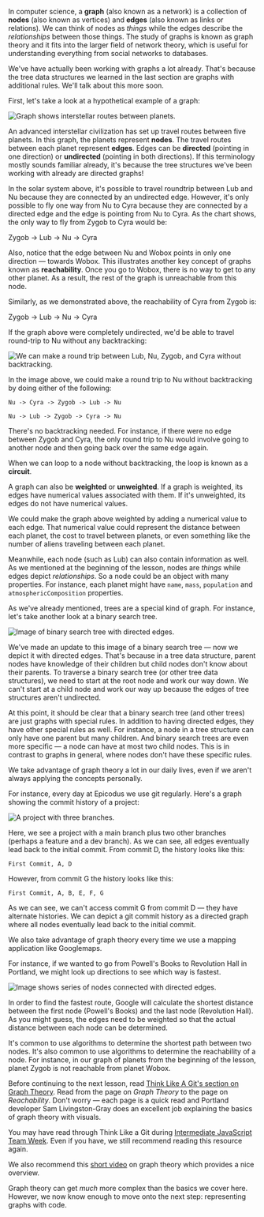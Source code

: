 In computer science, a **graph** (also known as a network) is a collection of **nodes** (also known as vertices) and **edges** (also known as links or relations). We can think of nodes as _things_ while the edges describe the _relationships_ between those things. The study of graphs is known as graph theory and it fits into the larger field of network theory, which is useful for understanding everything from social networks to databases.

We've have actually been working with graphs a lot already. That's because the tree data structures we learned in the last section are graphs with additional rules. We'll talk about this more soon.

First, let's take a look at a hypothetical example of a graph:

![Graph shows interstellar routes between planets.](https://learnhowtoprogram.s3.us-west-2.amazonaws.com/computer-science-curriculum-2020/graph_theory_planets.png)

An advanced interstellar civilization has set up travel routes between five planets. In this graph, the planets represent **nodes**. The travel routes between each planet represent **edges**. Edges can be **directed** (pointing in one direction) or **undirected** (pointing in both directions). If this terminology mostly sounds familiar already, it's because the tree structures we've been working with already are directed graphs!

In the solar system above, it's possible to travel roundtrip between Lub and Nu because they are connected by an undirected edge. However, it's only possible to fly one way from Nu to Cyra because they are connected by a directed edge and the edge is pointing from Nu to Cyra. As the chart shows, the only way to fly from Zygob to Cyra would be:

Zygob -> Lub -> Nu -> Cyra

Also, notice that the edge between Nu and Wobox points in only one direction — towards Wobox. This illustrates another key concept of graphs known as **reachability**. Once you go to Wobox, there is no way to get to any other planet. As a result, the rest of the graph is unreachable from this node.

Similarly, as we demonstrated above, the reachability of Cyra from Zygob is:

Zygob -> Lub -> Nu -> Cyra

If the graph above were completely undirected, we'd be able to travel round-trip to Nu without any backtracking:

![We can make a round trip between Lub, Nu, Zygob, and Cyra without backtracking.](https://learnhowtoprogram.s3.us-west-2.amazonaws.com/computer-science-curriculum-2020/graph_circuit.png)

In the image above, we could make a round trip to Nu without backtracking by doing either of the following:

```
Nu -> Cyra -> Zygob -> Lub -> Nu
```

```
Nu -> Lub -> Zygob -> Cyra -> Nu
```

There's no backtracking needed. For instance, if there were no edge between Zygob and Cyra, the only round trip to Nu would involve going to another node and then going back over the same edge again.

When we can loop to a node without backtracking, the loop is known as a **circuit**.

A graph can also be **weighted** or **unweighted**. If a graph is weighted, its edges have numerical values associated with them. If it's unweighted, its edges do not have numerical values.

We could make the graph above weighted by adding a numerical value to each edge. That numerical value could represent the distance between each planet, the cost to travel between planets, or even something like the number of aliens traveling between each planet. 

Meanwhile, each node (such as Lub) can also contain information as well. As we mentioned at the beginning of the lesson, nodes are _things_ while edges depict _relationships_. So a node could be an object with many properties. For instance, each planet might have `name`, `mass`, `population` and `atmosphericComposition` properties.

As we've already mentioned, trees are a special kind of graph. For instance, let's take another look at a binary search tree.

![Image of binary search tree with directed edges.](https://learnhowtoprogram.s3.us-west-2.amazonaws.com/computer-science-curriculum-2020/directed_binary_search_tree.png)

We've made an update to this image of a binary search tree — now we depict it with directed edges. That's because in a tree data structure, parent nodes have knowledge of their children but child nodes don't know about their parents. To traverse a binary search tree (or other tree data structures), we need to start at the root node and work our way down. We can't start at a child node and work our way up because the edges of tree structures aren't undirected.

At this point, it should be clear that a binary search tree (and other trees) are just graphs with special rules. In addition to having directed edges, they have other special rules as well. For instance, a node in a tree structure can only have one parent but many children. And binary search trees are even more specific — a node can have at most two child nodes. This is in contrast to graphs in general, where nodes don't have these specific rules.

We take advantage of graph theory a lot in our daily lives, even if we aren't always applying the concepts personally.

For instance, every day at Epicodus we use git regularly. Here's a graph showing the commit history of a project:

![A project with three branches.](https://learnhowtoprogram.s3.us-west-2.amazonaws.com/computer-science-curriculum-2020/git_graph.png)

Here, we see a project with a main branch plus two other branches (perhaps a feature and a dev branch). As we can see, all edges eventually lead back to the initial commit. From commit D, the history looks like this:

```
First Commit, A, D
```

However, from commit G the history looks like this:

```
First Commit, A, B, E, F, G
```

As we can see, we can't access commit G from commit D — they have alternate histories. We can depict a git commit history as a directed graph where all nodes eventually lead back to the initial commit.

We also take advantage of graph theory every time we use a mapping application like Googlemaps.

For instance, if we wanted to go from Powell's Books to Revolution Hall in Portland, we might look up directions to see which way is fastest.

![Image shows series of nodes connected with directed edges.](https://learnhowtoprogram.s3.us-west-2.amazonaws.com/computer-science-curriculum-2020/google_maps_directed_graph.png)

In order to find the fastest route, Google will calculate the shortest distance between the first node (Powell's Books) and the last node (Revolution Hall). As you might guess, the edges need to be weighted so that the actual distance between each node can be determined.

It's common to use algorithms to determine the shortest path between two nodes. It's also common to use algorithms to determine the reachability of a node. For instance, in our graph of planets from the beginning of the lesson, planet Zygob is not reachable from planet Wobox.

Before continuing to the next lesson, read [Think Like A Git's section on Graph Theory](http://think-like-a-git.net/sections/graph-theory.html). Read from the page on _Graph Theory_ to the page on _Reachability_. Don't worry — each page is a quick read and Portland developer Sam Livingston-Gray does an excellent job explaining the basics of graph theory with visuals.

You may have read through Think Like a Git during [Intermediate JavaScript Team Week](https://www.learnhowtoprogram.com/intermediate-javascript/team-week/learning-more-about-git). Even if you have, we still recommend reading this resource again.

We also recommend this [short video](https://www.youtube.com/watch?v=82zlRaRUsaY&ab_channel=SystemsInnovation) on graph theory which provides a nice overview.

Graph theory can get _much_ more complex than the basics we cover here. However, we now know enough to move onto the next step: representing graphs with code.